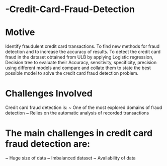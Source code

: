 # -Credit-Card-Fraud-Detection


# Motive
Identify fraudulent credit card transactions.
To find new methods for fraud detection and to increase the accuracy of results.
To detect the credit card fraud in the dataset obtained from ULB by applying Logistic regression, Decision tree to evaluate their Accuracy, sensitivity, specificity, precision using different models and compare and collate them to state the best possible model to solve the credit card fraud detection problem.
# Challenges Involved
Credit card fraud detection is:
~ One of the most explored domains of fraud detection
~ Relies on the automatic analysis of recorded transactions
# The main challenges in credit card fraud detection are:
~ Huge size of data
~ Imbalanced dataset
~ Availability of data
